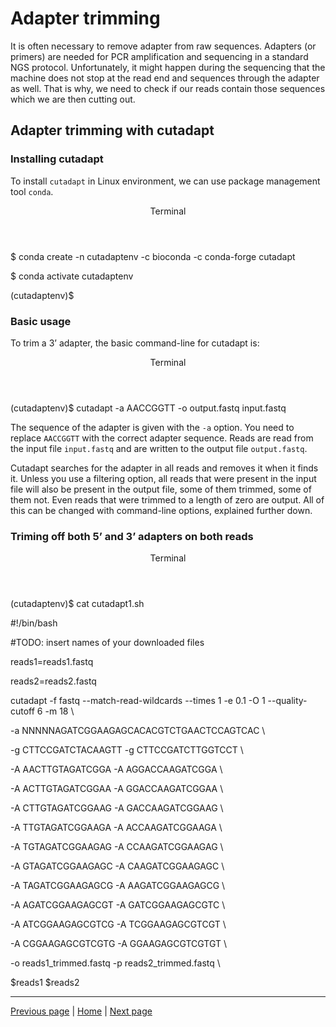 # Adapter trimming

It is often necessary to remove adapter from raw sequences. Adapters (or primers) are needed for PCR amplification and sequencing in a standard NGS protocol. Unfortunately, it might happen during the sequencing that the machine does not stop at the read end and sequences through the adapter as well. That is why, we need to check if our reads contain those sequences which we are then cutting out.

## Adapter trimming with cutadapt


### Installing cutadapt

To install `cutadapt` in Linux environment, we can use package management tool `conda`. 

<div class="console">
  <header>
    <p>Terminal</p>
  </header>
  <div class="consolebody">
    <p>$ conda create -n cutadaptenv -c bioconda -c conda-forge cutadapt</p>
    <p>$ conda activate cutadaptenv</p>
    <p>(cutadaptenv)$</p>
  </div>
</div>

### Basic usage

To trim a 3’ adapter, the basic command-line for cutadapt is:

<div class="console">
  <header>
    <p>Terminal</p>
  </header>
  <div class="consolebody">
    <p>(cutadaptenv)$ cutadapt -a AACCGGTT -o output.fastq input.fastq</p>
  </div>
</div>

The sequence of the adapter is given with the `-a` option. You need to replace `AACCGGTT` with the correct adapter sequence. Reads are read from the input file `input.fastq` and are written to the output file `output.fastq`.

Cutadapt searches for the adapter in all reads and removes it when it finds it. Unless you use a filtering option, all reads that were present in the input file will also be present in the output file, some of them trimmed, some of them not. Even reads that were trimmed to a length of zero are output. All of this can be changed with command-line options, explained further down.

### Triming off both 5’ and 3’ adapters on both reads


<div class="console">
  <header>
    <p>Terminal</p>
  </header>
  <div class="consolebody">
    <p>(cutadaptenv)$ cat cutadapt1.sh</p>
    <p>#!/bin/bash</p>
    <p>#TODO: insert names of your downloaded files</p>
    <p>reads1=reads1.fastq</p>
    <p>reads2=reads2.fastq</p>
    <p>cutadapt -f fastq --match-read-wildcards --times 1 -e 0.1 -O 1 --quality-cutoff 6 -m 18 \  </p>
    <p>  -a NNNNNAGATCGGAAGAGCACACGTCTGAACTCCAGTCAC \  </p>
    <p>  -g CTTCCGATCTACAAGTT -g CTTCCGATCTTGGTCCT \  </p>
    <p>  -A AACTTGTAGATCGGA -A AGGACCAAGATCGGA \  </p>
    <p>  -A ACTTGTAGATCGGAA -A GGACCAAGATCGGAA \  </p>
    <p>  -A CTTGTAGATCGGAAG -A GACCAAGATCGGAAG \  </p>
    <p>  -A TTGTAGATCGGAAGA -A ACCAAGATCGGAAGA \  </p>
    <p>  -A TGTAGATCGGAAGAG -A CCAAGATCGGAAGAG \  </p>
    <p>  -A GTAGATCGGAAGAGC -A CAAGATCGGAAGAGC \  </p>
    <p>  -A TAGATCGGAAGAGCG -A AAGATCGGAAGAGCG \  </p>
    <p>  -A AGATCGGAAGAGCGT -A GATCGGAAGAGCGTC \  </p>
    <p>  -A ATCGGAAGAGCGTCG -A TCGGAAGAGCGTCGT \  </p>
    <p>  -A CGGAAGAGCGTCGTG -A GGAAGAGCGTCGTGT \  </p>
    <p>  -o reads1_trimmed.fastq -p reads2_trimmed.fastq \   </p>
    <p>  $reads1 $reads2  </p>
  </div>
</div>

---

[Previous page](https://katarinagresova.github.io/DSIB01_2021/preprocessing/quality.html) | [Home](https://katarinagresova.github.io/DSIB01_2021/preprocessing/) | [Next page](https://katarinagresova.github.io/DSIB01_2021/preprocessing/second_quality.html)
